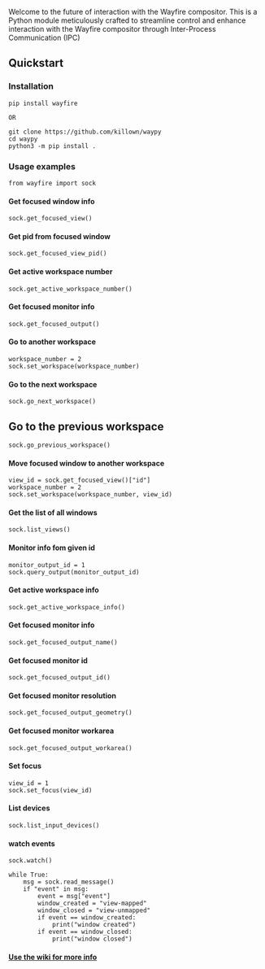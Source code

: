  Welcome to the future of interaction with the Wayfire compositor. This is a Python module meticulously crafted to streamline control and enhance interaction with the Wayfire compositor through Inter-Process Communication (IPC)
 
## Quickstart

### Installation
```
pip install wayfire 

OR

git clone https://github.com/killown/waypy
cd waypy
python3 -m pip install .

```

### Usage examples

```
from wayfire import sock
```

#### Get focused window info
```
sock.get_focused_view()
```

#### Get pid from focused window
```
sock.get_focused_view_pid()
```

#### Get active workspace number
```
sock.get_active_workspace_number()
```

#### Get focused monitor info
```
sock.get_focused_output()
```

#### Go to another workspace
```
workspace_number = 2
sock.set_workspace(workspace_number)
```

#### Go to the next workspace
```
sock.go_next_workspace()
```

## Go to the previous workspace
```
sock.go_previous_workspace()
```

#### Move focused window to another workspace
```
view_id = sock.get_focused_view()["id"]
workspace_number = 2
sock.set_workspace(workspace_number, view_id)

```

#### Get the list of all windows
```
sock.list_views()
```

#### Monitor info fom given id
```
monitor_output_id = 1
sock.query_output(monitor_output_id)
```


#### Get active workspace info
```
sock.get_active_workspace_info()
```


#### Get focused monitor info
```
sock.get_focused_output_name()
```

#### Get focused monitor id
```
sock.get_focused_output_id()
```

#### Get focused monitor resolution
```
sock.get_focused_output_geometry()
```

#### Get focused monitor workarea
```
sock.get_focused_output_workarea()
```

#### Set focus
```
view_id = 1
sock.set_focus(view_id)
```

#### List devices
```
sock.list_input_devices()
```

#### watch events
```
sock.watch()

while True:
    msg = sock.read_message()
    if "event" in msg:
        event = msg["event"]
        window_created = "view-mapped"
        window_closed = "view-unmapped"
        if event == window_created:
            print("window created")
        if event == window_closed:
            print("window closed")
```


#### [Use the wiki for more info](https://github.com/killown/waypy/wiki)
